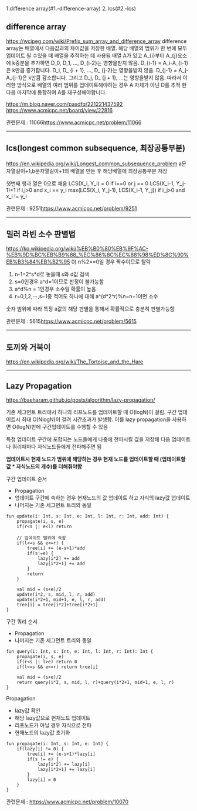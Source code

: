 1.difference array(#1.-difference-array)
2. lcs(#2.-lcs)


## difference array
<https://wcipeg.com/wiki/Prefix_sum_array_and_difference_array>
difference array는 배열에서 다음값과의 차이값을 저장한 배열. 해당 배열의 범위가 한 번에 모두 업데이트 될 수있을 때 배열을 추적하는 데 사용됨
배열 A가 있고 A_{i}부터 A_{j}요소에 k증분을 추가하면 D_0, D_1, ..., D_{i-2}는 영향을받지 않음.
D_{i-1} = A_i-A_{i-1}은 k만큼 증가합니다. D_i, D_ {i + 1}, ..., D_ {j-2}는 영향을받지 않음.
D_{j-1} = A_j-A_{j-1}은 k만큼 감소합니다. 그리고 D_j, D_ {j + 1}, ...는 영향을받지 않음.
따라서 이러한 방식으로 배열의 여러 범위를 업데이트해야하는 경우 A 자체가 아닌 D를 추적 한 다음 마지막에 통합하여 A를 재구성해야합니다.

https://m.blog.naver.com/pasdfq/221221437592<br>
https://www.acmicpc.net/board/view/22816<br>

관련문제 : 11066<https://www.acmicpc.net/problem/11066>

----------------------

## lcs(longest common subsequence, 최장공통부분)
<https://en.wikipedia.org/wiki/Longest_common_subsequence_problem>
a문자열길이+1,b문자열길이+1의 배열을 만든 후 해당배열에 최장공통부분 저장

첫번째 행과 열은 0으로 채움
LCS(X_i, Y_i) = 0 if i==0 or j == 0
                LCS(X_i-1, Y_j-1)+1 if i,j>0 and x_i == y_i
                max(LCS(X_i, Y_j-1), LCS(X_i-1, Y_j)) if i_j>0 and x_i != y_i

관련문제 : 9251<https://www.acmicpc.net/problem/9251>

----------------------

## 밀러 라빈 소수 판별법
<https://ko.wikipedia.org/wiki/%EB%B0%80%EB%9F%AC-%EB%9D%BC%EB%B9%88_%EC%86%8C%EC%88%98%ED%8C%90%EB%B3%84%EB%B2%95>
0) n%2==0일 경우 짝수이므로 탈락
1) n-1=2^s*d로 놓을때 s와 d값 검색
2) s=0인경우 a^d=1이므로 판정이 불가능함
3) a^d%n = 1인경우 소수일 확률이 높음
4) r=0,1,2,⋯,s−1중 적어도 하나에 대해 a^(d*2^r)%n=n−1이면 소수

숫자 범위에 따라 특정 a값의 해당 판별을 통해서 확률적으로 충분히 판별가능함

관련문제 : 5615<https://www.acmicpc.net/problem/5615>

------------------------

## 토끼와 거북이

https://en.wikipedia.org/wiki/The_Tortoise_and_the_Hare

------------------------

## Lazy Propagation

https://baeharam.github.io/posts/algorithm/lazy-propagation/

기존 세그먼트 트리에서 하나의 리프노드를 업데이트할 때 O(logN)이 걸림. 구간 업데이트시 최대 O(NlogN)이 걸려 시간초과가 발생함.
이를 lazy propagation을 사용하면 O(logN)만에 구간업데이트를 수행할 수 있음  

특정 업데이트 구간에 포함되는 노드들에게 나중에 전파시킬 값을 저장해 다음 업데이트나 쿼리때마다 자식노드들에게 전파해주면 됨  

**업데이트시 현재 노드가 범위에 해당하는 경우 현재 노드를 업데이트할 때 (업데이트할 값 * 자식노드의 개수)를 더해줘야함**

구간 업데이트 순서
- Propagation
- 업데이트 구간에 속하는 경우 현재노드의 값 업데이트 하고 자식의 lazy값 업데이트
- 나머지는 기존 세그먼트 트리와 동일
```
fun update(i: Int, s: Int, e: Int, l: Int, r: Int, add: Int) {
    propagate(i, s, e)
    if(r<s || e<l) return
    
    // 업데이트 범위에 속함
    if(l<=s && e<=r) {
        tree[i] += (e-s+1)*add
        if(s!=e) {
            lazy[i*2] += add
            lazy[i*2+1] += add
        }
        return
    }
    
    val mid = (s+e)/2
    update(i*2, s, mid, l, r, add)
    update(i*2+1, mid+1, e, l, r, add)
    tree[i] = tree[i*2]+tree[i*2+1]
}
```

구간 쿼리 순서
- Propagation
- 나머지는 기존 세그먼트 트리와 동일
```
fun query(i: Int, s: Int, e: Int, l: Int, r: Int): Int {
    propagate(i, s, e)
    if(r<s || l>e) return 0
    if(l<=s && e<=r) return tree[i]
    
    val mid = (s+e)/2
    return query(i*2, s, mid, l, r)+query(i*2+1, mid+1, e, l, r)
}
```

Propagation
- lazy값 확인
- 해당 lazy값으로 현재노드 업데이트
- 리프노드가 아닐 경우 자식으로 전파
- 현재노드의 lazy값 초기화
```
fun propagate(i: Int, s: Int, e: Int) {
    if(lazy[i] != 0) {
        tree[i] += (e-s+1)*lazy[i]
        if(s != e) {
            lazy[i*2] += lazy[i]
            lazy[i*2+1] += lazy[i]
        }
        lazy[i] = 0
    }
}
```

관련문제 : https://www.acmicpc.net/problem/10070  

